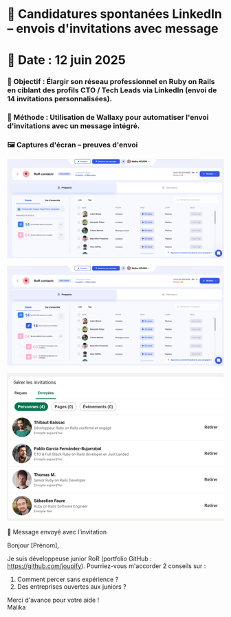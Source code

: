 # 🔹 Candidatures spontanées LinkedIn – envois d'invitations avec message

# 📅 Date : 12 juin 2025
### 🎯 Objectif : Élargir son réseau professionnel en Ruby on Rails en ciblant des profils CTO / Tech Leads via LinkedIn (envoi de 14 invitations personnalisées).
### 📌 Méthode : Utilisation de Wallaxy pour automatiser l'envoi d'invitations avec un message intégré.

### 🖼️ Captures d'écran – preuves d'envoi


![Invitation LinkedIn](./images/Invitations_linkedin.png)

![Invitation LinkedIn](./images/Invitations_linkedin_2.png)

![Invitation LinkedIn](./images/linkedin_invitations_envoyees.png)



💬 Message envoyé avec l’invitation

Bonjour [Prénom],

Je suis développeuse junior RoR (portfolio GitHub : https://github.com/joupify).
Pourriez-vous m'accorder 2 conseils sur :

1. Comment percer sans expérience ?
2. Des entreprises ouvertes aux juniors ?

Merci d'avance pour votre aide !  
Malika
